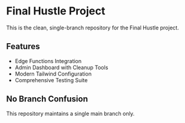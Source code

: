 # Final Hustle Project

This is the clean, single-branch repository for the Final Hustle project.

## Features
- Edge Functions Integration
- Admin Dashboard with Cleanup Tools
- Modern Tailwind Configuration
- Comprehensive Testing Suite

## No Branch Confusion
This repository maintains a single main branch only.

